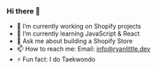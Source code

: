 ### Hi there 👋

- 🔭 I’m currently working on Shopify projects
- 🌱 I’m currently learning JavaScript & React
- 💬 Ask me about building a Shopify Store
- 📫 How to reach me: Email: info@ryanlittle.dev
- ⚡ Fun fact: I do Taekwondo
